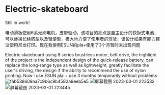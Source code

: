 # Electric-skateboard
Still in work!

电动滑板使用6系无刷电机，皮带驱动，该项目的亮点是自主设计的快拆式电池，可以替换长续航型以及轻便型，极大地方便了使用者的驾驶，该设计如果有能力建议使用尼龙打印。现在我使用ESUN的pla+使用了3个月暂时未出现问题

Electric skateboard using 6 series brushless motor, belt drive, the highlight of the project is the independent design of the quick-release battery, can replace the long-range type as well as lightweight, greatly facilitate the user's driving, the design if the ability to recommend the use of nylon printing. Now I use ESUN pla + use 3 months temporarily without problems
![fab538609aa7c9b6c9b4582a9eeb5e5](https://user-images.githubusercontent.com/126187580/222196305-52eacbe1-0a6f-483f-9786-b2f4a6aeac4d.jpg)
![屏幕截图 2023-03-01 223532](https://user-images.githubusercontent.com/126187580/222196322-3820ef49-0cfe-4ab5-be51-2e16454afcb4.png)
![屏幕截图 2023-03-01 223445](https://user-images.githubusercontent.com/126187580/222196329-d4639381-b55d-45e7-bde5-da1f2819e4b4.png)
